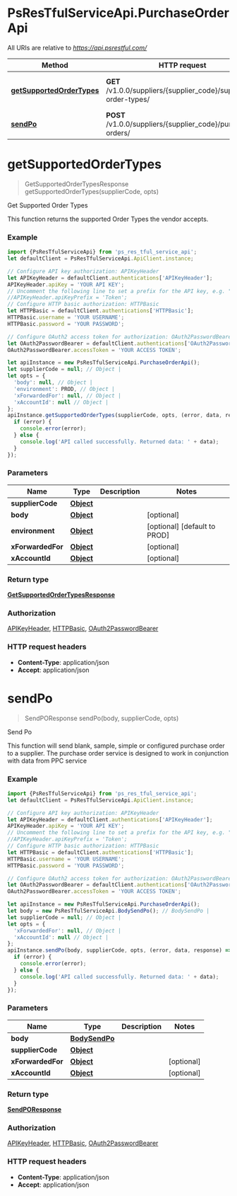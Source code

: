 # PsResTfulServiceApi.PurchaseOrderApi

All URIs are relative to *https://api.psrestful.com/*

Method | HTTP request | Description
------------- | ------------- | -------------
[**getSupportedOrderTypes**](PurchaseOrderApi.md#getSupportedOrderTypes) | **GET** /v1.0.0/suppliers/{supplier_code}/supported-order-types/ | Get Supported Order Types
[**sendPo**](PurchaseOrderApi.md#sendPo) | **POST** /v1.0.0/suppliers/{supplier_code}/purchase-orders/ | Send Po

<a name="getSupportedOrderTypes"></a>
# **getSupportedOrderTypes**
> GetSupportedOrderTypesResponse getSupportedOrderTypes(supplierCode, opts)

Get Supported Order Types

This function returns the supported Order Types the vendor accepts.

### Example
```javascript
import {PsResTfulServiceApi} from 'ps_res_tful_service_api';
let defaultClient = PsResTfulServiceApi.ApiClient.instance;

// Configure API key authorization: APIKeyHeader
let APIKeyHeader = defaultClient.authentications['APIKeyHeader'];
APIKeyHeader.apiKey = 'YOUR API KEY';
// Uncomment the following line to set a prefix for the API key, e.g. "Token" (defaults to null)
//APIKeyHeader.apiKeyPrefix = 'Token';
// Configure HTTP basic authorization: HTTPBasic
let HTTPBasic = defaultClient.authentications['HTTPBasic'];
HTTPBasic.username = 'YOUR USERNAME';
HTTPBasic.password = 'YOUR PASSWORD';

// Configure OAuth2 access token for authorization: OAuth2PasswordBearer
let OAuth2PasswordBearer = defaultClient.authentications['OAuth2PasswordBearer'];
OAuth2PasswordBearer.accessToken = 'YOUR ACCESS TOKEN';

let apiInstance = new PsResTfulServiceApi.PurchaseOrderApi();
let supplierCode = null; // Object | 
let opts = { 
  'body': null, // Object | 
  'environment': PROD, // Object | 
  'xForwardedFor': null, // Object | 
  'xAccountId': null // Object | 
};
apiInstance.getSupportedOrderTypes(supplierCode, opts, (error, data, response) => {
  if (error) {
    console.error(error);
  } else {
    console.log('API called successfully. Returned data: ' + data);
  }
});
```

### Parameters

Name | Type | Description  | Notes
------------- | ------------- | ------------- | -------------
 **supplierCode** | [**Object**](.md)|  | 
 **body** | [**Object**](Object.md)|  | [optional] 
 **environment** | [**Object**](.md)|  | [optional] [default to PROD]
 **xForwardedFor** | [**Object**](.md)|  | [optional] 
 **xAccountId** | [**Object**](.md)|  | [optional] 

### Return type

[**GetSupportedOrderTypesResponse**](GetSupportedOrderTypesResponse.md)

### Authorization

[APIKeyHeader](../README.md#APIKeyHeader), [HTTPBasic](../README.md#HTTPBasic), [OAuth2PasswordBearer](../README.md#OAuth2PasswordBearer)

### HTTP request headers

 - **Content-Type**: application/json
 - **Accept**: application/json

<a name="sendPo"></a>
# **sendPo**
> SendPOResponse sendPo(body, supplierCode, opts)

Send Po

This function will send blank, sample, simple or configured purchase order to a supplier. The purchase order service is designed to work in conjunction with data from PPC service

### Example
```javascript
import {PsResTfulServiceApi} from 'ps_res_tful_service_api';
let defaultClient = PsResTfulServiceApi.ApiClient.instance;

// Configure API key authorization: APIKeyHeader
let APIKeyHeader = defaultClient.authentications['APIKeyHeader'];
APIKeyHeader.apiKey = 'YOUR API KEY';
// Uncomment the following line to set a prefix for the API key, e.g. "Token" (defaults to null)
//APIKeyHeader.apiKeyPrefix = 'Token';
// Configure HTTP basic authorization: HTTPBasic
let HTTPBasic = defaultClient.authentications['HTTPBasic'];
HTTPBasic.username = 'YOUR USERNAME';
HTTPBasic.password = 'YOUR PASSWORD';

// Configure OAuth2 access token for authorization: OAuth2PasswordBearer
let OAuth2PasswordBearer = defaultClient.authentications['OAuth2PasswordBearer'];
OAuth2PasswordBearer.accessToken = 'YOUR ACCESS TOKEN';

let apiInstance = new PsResTfulServiceApi.PurchaseOrderApi();
let body = new PsResTfulServiceApi.BodySendPo(); // BodySendPo | 
let supplierCode = null; // Object | 
let opts = { 
  'xForwardedFor': null, // Object | 
  'xAccountId': null // Object | 
};
apiInstance.sendPo(body, supplierCode, opts, (error, data, response) => {
  if (error) {
    console.error(error);
  } else {
    console.log('API called successfully. Returned data: ' + data);
  }
});
```

### Parameters

Name | Type | Description  | Notes
------------- | ------------- | ------------- | -------------
 **body** | [**BodySendPo**](BodySendPo.md)|  | 
 **supplierCode** | [**Object**](.md)|  | 
 **xForwardedFor** | [**Object**](.md)|  | [optional] 
 **xAccountId** | [**Object**](.md)|  | [optional] 

### Return type

[**SendPOResponse**](SendPOResponse.md)

### Authorization

[APIKeyHeader](../README.md#APIKeyHeader), [HTTPBasic](../README.md#HTTPBasic), [OAuth2PasswordBearer](../README.md#OAuth2PasswordBearer)

### HTTP request headers

 - **Content-Type**: application/json
 - **Accept**: application/json

